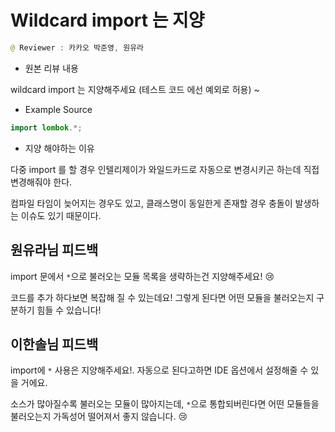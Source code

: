 # Wildcard import 는 지양

```java
@ Reviewer : 카카오 박준영, 원유라
```

- 원본 리뷰 내용

wildcard import 는 지양해주세요 (테스트 코드 에선 예외로 허용) ~

- Example Source

```java
import lombok.*;
```

- 지양 해야하는 이유

다중 import 를 할 경우 인텔리제이가 와일드카드로 자동으로 변경시키곤 하는데 직접 변경해줘야 한다.

컴파일 타임이 늦어지는 경우도 있고, 클래스명이 동일한게 존재할 경우 충돌이 발생하는 이슈도 있기 때문이다.

## 원유라님 피드백

import 문에서 `*`으로 불러오는 모듈 목록을 생략하는건 지양해주세요! 😢

코드를 추가 하다보면 복잡해 질 수 있는데요! 그렇게 된다면 어떤 모듈을 불러오는지 구분하기 힘들 수 있습니다!

## 이한솔님 피드백

import에 `*` 사용은 지양해주세요!. 자동으로 된다고하면 IDE 옵션에서 설정해줄 수 있을 거에요.

소스가 많아질수록 불러오는 모듈이 많아지는데, `*`으로 통합되버린다면 어떤 모듈들을 불러오는지 가독성어 떨어져서 좋지 않습니다. 😢
